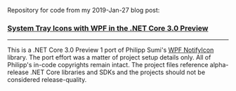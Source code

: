 Repository for code from my 2019-Jan-27 blog post:

### [System Tray Icons with WPF in the .NET Core 3.0 Preview](https://mcguirev10.com/2019/01/27/system-tray-icons-wpf-net-core-preview.html)

---
This is a .NET Core 3.0 Preview 1 port of Philipp Sumi's [WPF NotifyIcon](http://www.hardcodet.net/wpf-notifyicon) library.
The port effort was a matter of project setup details only. All of Philipp's in-code copyrights remain intact. The project files
reference alpha-release .NET Core libraries and SDKs and the projects should not be considered release-quality.
